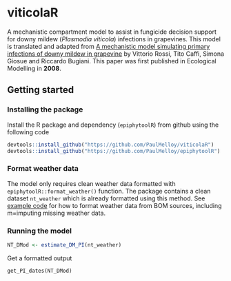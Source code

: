 # viticolaR
A mechanistic compartment model to assist in fungicide decision support for 
downy mildew (*Plasmodia viticola*) infections in grapevines.
This model is translated and adapted from 
[A mechanistic model simulating primary infections of downy mildew in grapevine](https://www.sciencedirect.com/science/article/pii/S0304380007005881)
by Vittorio Rossi, Tito Caffi, Simona Giosue and Riccardo Bugiani. 
This paper was first published in Ecological Modelling in **2008**.

## Getting started  
### Installing the package
Install the R package and dependency (`epiphytoolR`) from github using the following 
code

```r
devtools::install_github("https://github.com/PaulMelloy/viticolaR")
devtools::install_github("https://github.com/PaulMelloy/epiphytoolR")
```

### Format weather data  
The model only requires clean weather data formatted with `epiphytoolR::format_weather()`
function.
The package contains a clean dataset `nt_weather` which is already formatted using
this method.
See [example code](https://github.com/PaulMelloy/viticolaR/blob/main/data-raw/DATASET.R)
for how to format weather data from BOM sources, including m=imputing missing 
weather data.  

### Running the model  
```r
NT_DMod <- estimate_DM_PI(nt_weather)
```

Get a formatted output  

```
get_PI_dates(NT_DMod)
```
